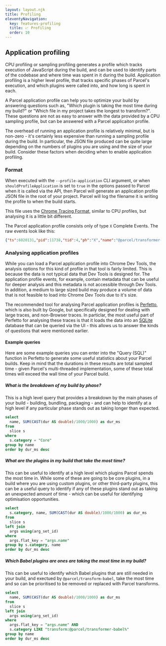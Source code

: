 ```yaml
---
layout: layout.njk
title: Profiling
eleventyNavigation:
  key: features-profiling
  title: 📈 Profiling
  order: 10
---
```


## Application profiling

CPU profiling or sampling profiling generates a profile which tracks execution of JavaScript during the build, and can be used to identify parts of the codebase and where time was spent in it during the build. Application profiling is a higher level profile, that tracks specific phases of Parcel's execution, and which plugins were called into, and how long is spent in each.

A Parcel application profile can help you to optimize your build by answering questions such as, "Which plugin is taking the most time during my build?" or "Which file in my project takes the longest to transform?". These questions are not as easy to answer with the data provided by a CPU sampling profile, but can be answered with a Parcel applicaiton profile.

The overhead of running an application profile is relatively minimal, but is non-zero - it's certainly less expensive than running a sampling profile during the build. In particular, the JSON file produced can be quite large depending on the numbers of plugins you are using and the size of your build. Consider these factors when deciding when to enable application profiling.

### Format

When executed with the `--profile-application` CLI argument, or when `shouldProfileApplication` is set to `true` in the options passed to Parcel when it is called via the API, then Parcel will generate an application profile JSON file in the root of your project. Parcel will log the filename it is writing the profile to when the build starts.

This file uses the [Chrome Tracing Format](https://docs.google.com/document/d/1CvAClvFfyA5R-PhYUmn5OOQtYMH4h6I0nSsKchNAySU/preview), similar to CPU profiles, but analysing it is a little bit different.

The Parcel application profile consists only of type `X` Complete Events. The raw events look like this:

```json
{"ts":6020131,"pid":11738,"tid":4,"ph":"X","name":"@parcel/transformer-js","cat":"transform","args":{"name":"src/index.html"},"dur":11642},
```

### Analysing application profiles

While you can load a Parcel application profile into Chrome Dev Tools, the analysis options for this kind of profile in that tool is fairly limited. This is because the data is not typical data that Dev Tools is designed for. The application profile events, for example, contain metadata that can be useful for deeper analysis and this metadata is not accessible through Dev Tools. In addition, a medium to large sized build may produce a volume of data that is not feasible to load into Chrome Dev Tools due to it's size.

The recommended tool for analysing Parcel application profiles is [Perfetto](https://ui.perfetto.dev/), which is also built by Google, but specifically designed for dealing with large traces, and non-Browser traces. In particlar, the most useful part of Perfetto for analysing these traces is that it loads the data into an [SQLite](https://www.sqlite.org/index.html) database that can be queried via the UI - this allows us to answer the kinds of questions that were mentioned earlier.

#### Example queries

Here are some example queries you can enter into the "Query (SQL)" function in Perfetto to generate some useful statistics about your Parcel builds. Keep in mind that the durations in these results are total sampled time - given Parcel's multi-threaded implementation, some of these total times will exceed the wall time of your Parcel build.

##### What is the breakdown of my build by phase?

This is a high level query that provides a breakdown by the main phases of your build - building, bundling, packaging - and can help to identify at a high level if any particular phase stands out as taking longer than expected.

```sql
select
  name, SUM(CAST(dur AS double)/1000/1000) as dur_ms
from
  slice s
where
  s.category = "Core"
group by name
order by dur_ms desc
```

##### What are the plugins in my build that take the most time?

This can be useful to identify at a high level which plugins Parcel spends the most time in. While some of these are going to be core plugins, in a build where you are using custom plugins, or other third-party plugins, this can be a useful query to identify if any of these plugins stand out as taking an unexpected amount of time - which can be useful for identifying optimisation opportunities.

```sql
select
  s.category, name, SUM(CAST(dur AS double)/1000/1000) as dur_ms
from
  slice s
left join
  args using(arg_set_id)
where
  args.flat_key = "args.name"
group by s.category, name
order by dur_ms desc
```

##### Which Babel plugins are ones are taking the most time in my build?

This can be useful to identify which Babel plugins that are still needed in your build, and exectued by `@parcel/transform-babel`, take the most time and so can be prioritised to be removed or replaced with Parcel transforms.

```sql
select
  name, SUM(CAST(dur AS double)/1000/1000) as dur_ms
from
  slice s
left join
  args using(arg_set_id)
where
  args.flat_key = "args.name" AND
  s.category LIKE "transform:@parcel/transformer-babel%"
group by name
order by dur_ms desc
```
